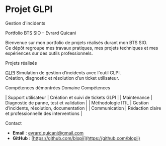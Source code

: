 
# Projet GLPI
Gestion d'incidents 


Portfolio BTS SIO – Evrard Quicani

Bienvenue sur mon portfolio de projets réalisés durant mon BTS SIO.  
Ce dépôt regroupe mes travaux pratiques, mes projets techniques et mes expériences sur des outils professionnels.



 Projets réalisés

 [GLPI](./GLPI)
 Simulation de gestion d'incidents avec l'outil GLPI.  
 Création, diagnostic et résolution d’un ticket utilisateur.


 Compétences démontrées
 Domaine Compétences 

| Support utilisateur | Création et suivi de tickets GLPI |
| Maintenance | Diagnostic de panne, test et validation |
| Méthodologie ITIL | Gestion d’incidents, résolution, documentation |
| Communication | Rédaction claire et professionnelle des interventions |



Contact
- **Email** : evrard.quicani@gmail.com 
- **GitHub** : [https://github.com/blopii](https://github.com/blopii)


